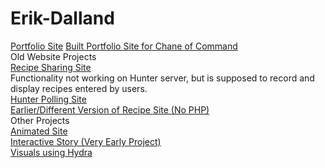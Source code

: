# Erik-Dalland
[Portfolio Site]([https://eldalland.github.io/PortfolioSite/](https://eldalland.github.io/portfolio-site/))
[Built Portfolio Site for Chane of Command](https://chaneofcommand.com)
<br>
Old Website Projects
<br>
[Recipe Sharing Site](https://fmundergrad.hunter.cuny.edu/~dallande/WebDev2/WebsiteFiles/MidtermProject/index.html)
<br>
Functionality not working on Hunter server, but is supposed to record and display recipes entered by users.
<br>
[Hunter Polling Site](https://swiss1.hunter.cuny.edu/students/dev6/FinalProject/pollSite.html)
<br>
[Earlier/Different Version of Recipe Site (No PHP)](https://fmundergrad.hunter.cuny.edu/~dallande/medp285/Cooking%20Site/Index.html)
<br>
Other Projects
<br>
[Animated Site](https://fmundergrad.hunter.cuny.edu/~dallande/WebDev2/WebsiteFiles/AnimationAssignment/index.html)
<br>
[Interactive Story (Very Early Project)](https://fmundergrad.hunter.cuny.edu/~dallande/WebDev2/WebsiteFiles/school%20site/interactivestory.html)
<br>
[Visuals using Hydra](https://www.youtube.com/watch?v=9WClqQrrZvo&ab_channel=ErikDalland)
<br>
